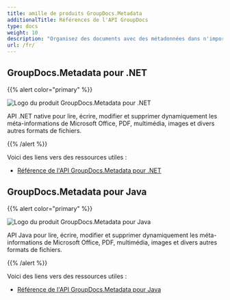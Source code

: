 ```yaml
---
title: amille de produits GroupDocs.Metadata
additionalTitle: Références de l'API GroupDocs
type: docs
weight: 10
description: "Organisez des documents avec des métadonnées dans n'importe quelle application multiplateforme à l'aide des API de métadonnées GroupDocs pour rechercher, utiliser, conserver et réutiliser les données à l'avenir"
url: /fr/
---
```


## GroupDocs.Metadata pour .NET

{{% alert color="primary" %}} 

![Logo du produit GroupDocs.Metadata pour .NET](../gdocs_net.png)

API .NET native pour lire, écrire, modifier et supprimer dynamiquement les méta-informations de Microsoft Office, PDF, multimédia, images et divers autres formats de fichiers.

{{% /alert %}} 

Voici des liens vers des ressources utiles :

- [Référence de l'API GroupDocs.Metadata pour .NET](/metadata/fr/net/)


## GroupDocs.Metadata pour Java

{{% alert color="primary" %}}

![Logo du produit GroupDocs.Metadata pour Java](../gdocs_java.png)

API Java pour lire, écrire, modifier et supprimer dynamiquement les méta-informations de Microsoft Office, PDF, multimédia, images et divers autres formats de fichiers.

{{% /alert %}}

Voici des liens vers des ressources utiles :

- [Référence de l'API GroupDocs.Metadata pour Java](/metadata/java/)
